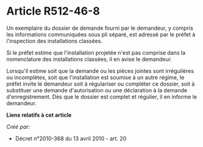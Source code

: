 # Article R512-46-8

Un exemplaire du dossier de demande fourni par le demandeur, y compris les informations communiquées sous pli séparé, est
adressé par le préfet à l'inspection des installations classées.

Si le préfet estime que l'installation projetée n'est pas comprise dans la nomenclature des installations classées, il en
avise le demandeur.

Lorsqu'il estime soit que la demande ou les pièces jointes sont irrégulières ou incomplètes, soit que l'installation est
soumise à un autre régime, le préfet invite le demandeur soit à régulariser ou compléter ce dossier, soit à substituer une
demande d'autorisation ou une déclaration à la demande d'enregistrement. Dès que le dossier est complet et régulier, il en
informe le demandeur.

**Liens relatifs à cet article**

_Créé par_:

  - Décret n°2010-368 du 13 avril 2010 - art. 20
